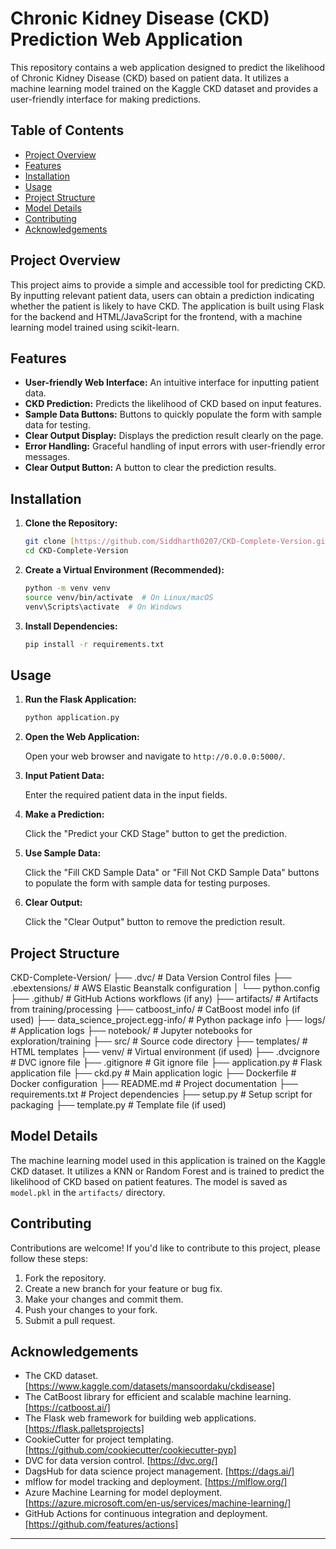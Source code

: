 # Chronic Kidney Disease (CKD) Prediction Web Application

This repository contains a web application designed to predict the likelihood of Chronic Kidney Disease (CKD) based on patient data. It utilizes a machine learning model trained on the Kaggle CKD dataset and provides a user-friendly interface for making predictions.

## Table of Contents

- [Project Overview](#project-overview)
- [Features](#features)
- [Installation](#installation)
- [Usage](#usage)
- [Project Structure](#project-structure)
- [Model Details](#model-details)
- [Contributing](#contributing)
- [Acknowledgements](#acknowledgements)

## Project Overview

This project aims to provide a simple and accessible tool for predicting CKD. By inputting relevant patient data, users can obtain a prediction indicating whether the patient is likely to have CKD. The application is built using Flask for the backend and HTML/JavaScript for the frontend, with a machine learning model trained using scikit-learn.

## Features

- **User-friendly Web Interface:** An intuitive interface for inputting patient data.
- **CKD Prediction:** Predicts the likelihood of CKD based on input features.
- **Sample Data Buttons:** Buttons to quickly populate the form with sample data for testing.
- **Clear Output Display:** Displays the prediction result clearly on the page.
- **Error Handling:** Graceful handling of input errors with user-friendly error messages.
- **Clear Output Button:** A button to clear the prediction results.

## Installation

1.  **Clone the Repository:**

    ```bash
    git clone [https://github.com/Siddharth0207/CKD-Complete-Version.git](https://www.google.com/search?q=https://github.com/Siddharth0207/CKD-Complete-Version.git)
    cd CKD-Complete-Version
    ```

2.  **Create a Virtual Environment (Recommended):**

    ```bash
    python -m venv venv
    source venv/bin/activate  # On Linux/macOS
    venv\Scripts\activate  # On Windows
    ```

3.  **Install Dependencies:**

    ```bash
    pip install -r requirements.txt
    ```

## Usage

1.  **Run the Flask Application:**

    ```bash
    python application.py
    ```

2.  **Open the Web Application:**

    Open your web browser and navigate to `http://0.0.0.0:5000/`.

3.  **Input Patient Data:**

    Enter the required patient data in the input fields.

4.  **Make a Prediction:**

    Click the "Predict your CKD Stage" button to get the prediction.

5.  **Use Sample Data:**

    Click the "Fill CKD Sample Data" or "Fill Not CKD Sample Data" buttons to populate the form with sample data for testing purposes.

6.  **Clear Output:**

    Click the "Clear Output" button to remove the prediction result.

## Project Structure
CKD-Complete-Version/
├── .dvc/                          # Data Version Control files
├── .ebextensions/                 # AWS Elastic Beanstalk configuration
│   └── python.config
├── .github/                       # GitHub Actions workflows (if any)
├── artifacts/                     # Artifacts from training/processing
├── catboost_info/                 # CatBoost model info (if used)
├── data_science_project.egg-info/ # Python package info
├── logs/                          # Application logs
├── notebook/                      # Jupyter notebooks for exploration/training
├── src/                           # Source code directory
├── templates/                     # HTML templates
├── venv/                          # Virtual environment (if used)
├── .dvcignore                     # DVC ignore file
├── .gitignore                     # Git ignore file
├── application.py                 # Flask application file
├── ckd.py                         # Main application logic
├── Dockerfile                     # Docker configuration
├── README.md                      # Project documentation
├── requirements.txt               # Project dependencies
├── setup.py                       # Setup script for packaging
├── template.py                    # Template file (if used)

## Model Details

The machine learning model used in this application is trained on the Kaggle CKD dataset. It utilizes a KNN or Random Forest and is trained to predict the likelihood of CKD based on patient features. The model is saved as  `model.pkl` in the `artifacts/` directory.

## Contributing

Contributions are welcome! If you'd like to contribute to this project, please follow these steps:

1.  Fork the repository.
2.  Create a new branch for your feature or bug fix.
3.  Make your changes and commit them.
4.  Push your changes to your fork.
5.  Submit a pull request.

## Acknowledgements

-   The CKD dataset. [https://www.kaggle.com/datasets/mansoordaku/ckdisease]
-   The CatBoost library for efficient and scalable machine learning. [https://catboost.ai/]
-   The Flask web framework for building web applications. [https://flask.palletsprojects]
-   CookieCutter for project templating. [https://github.com/cookiecutter/cookiecutter-pyp]
-   DVC for data version control. [https://dvc.org/]
-   DagsHub for data science project management. [https://dags.ai/]
-   mlflow for model tracking and deployment. [https://mlflow.org/]
-   Azure Machine Learning for model deployment. [https://azure.microsoft.com/en-us/services/machine-learning/]
-   GitHub Actions for continuous integration and deployment. [https://github.com/features/actions]
---

